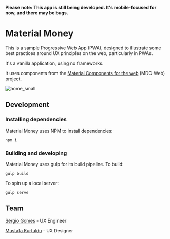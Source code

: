**Please note: This app is still being developed. It's mobile-focused for now, and there may be bugs.**

# Material Money

This is a sample Progressive Web App (PWA), designed to illustrate some best
practices around UX principles on the web, particularly in PWAs.

It's a vanilla application, using no frameworks.

It uses components from the
[Material Components for the web](https://github.com/material-components/material-components-web) (MDC-Web)
project.

![home_small](https://cloud.githubusercontent.com/assets/409615/25181665/2a6b2b86-250a-11e7-9400-9a6c8d34468c.png)

## Development

### Installing dependencies

Material Money uses NPM to install dependencies:

```
npm i
```

### Building and developing

Material Money uses gulp for its build pipeline. To build:

```
gulp build
```

To spin up a local server:

```
gulp serve
```

## Team
[Sérgio Gomes](https://github.com/sgomes) - UX Engineer

[Mustafa Kurtuldu](https://github.com/mustafa-x) - UX Designer
